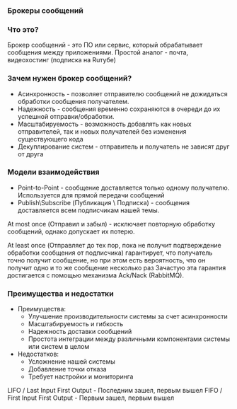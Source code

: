 ### Брокеры сообщений
### Что это?
Брокер сообщений - это ПО или сервис, который обрабатывает сообщения между приложениями. 
Простой аналог - почта, видеохостинг (подписка на Ruтубе)

### Зачем нужен брокер сообщений?
* Асинхронность - позволяет отправителю сообщений не дожидаться обработки сообщения получателем.
* Надежность - сообщения временно сохраняются в очереди до их успешной отправки/обработки.
* Масштабируемость - возможность добавлять как новых отправителей, так и новых получателей без изменения существующего кода
* Декуплирование систем - отправитель и получатель не зависят друг от друга

### Модели взаимодействия
* Point-to-Point - сообщение доставляется только одному получателю. Используется для прямой передачи сообщений
* Publish\Subscribe (Публикация \ Подписка) - сообщения доставляется всем подписчикам нашей темы. 
    
At most once (Отправил и забыл) - исключает повторную обработку сообщений, однако допускает их потерю.

At least once (Отправляет до тех пор, пока не получит подтверждение обработки сообщения от подписчика) гарантирует, 
что получатель точно получит сообщение, но при этом есть вероятность, что он получит одно и то же сообщение несколько раз
Зачастую эта гарантия достигается с помощью механизма Ack/Nack (RabbitMQ).

### Преимущества и недостатки
* Преимущества:
  * Улучшение производительности системы за счет асинхронности
  * Масштабируемость и гибкость
  * Надежность доставки сообщений
  * Простота интеграции между различными компонентами системы или систем в целом
* Недостатков:
  * Усложнение нашей системы
  * Добавление точки отказа
  * Требует настройки и мониторинга


LIFO / Last Input First Output - Последним зашел, первым вышел
FIFO / First Input First Output - Первым зашел, первым вышел